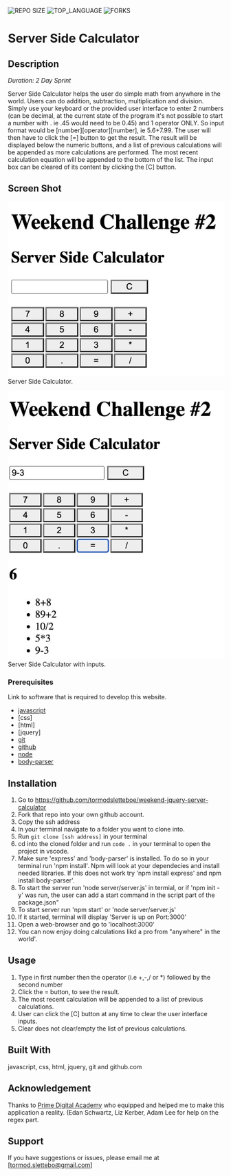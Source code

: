 


![REPO SIZE](https://img.shields.io/github/repo-size/scottbromander/the_marketplace.svg?style=flat-square)
![TOP_LANGUAGE](https://img.shields.io/github/languages/top/scottbromander/the_marketplace.svg?style=flat-square)
![FORKS](https://img.shields.io/github/forks/scottbromander/the_marketplace.svg?style=social)

# Server Side Calculator

## Description

_Duration: 2 Day Sprint_

Server Side Calculator helps the user do simple math from anywhere in the world. Users can do addition, subtraction, multiplication and division. Simply use your keyboard or the provided user interface to enter 2 numbers (can be decimal, at the current state of the program it's not possible to start a number with . ie .45 would need to be 0.45) and 1 operator ONLY. So input format would be [number][operator][number], ie 5.6+7.99. The user will then have to click the [=] button to get the result. The result will be displayed below the numeric buttons, and a list of previous calculations will be appended as more calculations are performed. The most recent calculation equation will be appended to the bottom of the list.
The input box can be cleared of its content by clicking the [C] button.


## Screen Shot

![Screenshot](images/noInputUI.jpg)
Server Side Calculator.

![Screenshot](images/withInputUI.jpg)
Server Side Calculator with inputs.


### Prerequisites

Link to software that is required to develop this website.

- [javascript](https://www.javascript.com/)
- [css]
- [html]
- [jquery]
- [git](https://git-scm.com/)
- [github](https://github.com/)
- [node](https://nodejs.org/en/)
- [body-parser](https://www.npmjs.com/package/body-parser)

## Installation


1. Go to https://github.com/tormodsletteboe/weekend-jquery-server-calculator
2. Fork that repo into your own github account.
3. Copy the ssh address
4. In your terminal navigate to a folder you want to clone into.
5. Run `git clone [ssh address]` in your terminal
6. cd into the cloned folder and run `code .` in your terminal to open the project in vscode.
7. Make sure 'express' and 'body-parser' is installed. To do so in your terminal run 'npm install'. Npm will look at your dependecies and install needed libraries. If this does not work try 'npm install express' and npm install body-parser'.
8. To start the server run 'node server/server.js' in termial, or if 'npm init -y' was run, the user can add a start command in the script part of the package.json" 
9. To start server run 'npm start' or 'node server/server.js'
10. If it started, terminal will display 'Server is up on Port:3000'
11. Open a web-browser and go to 'localhost:3000'
12. You can now enjoy doing calculations likd a pro from "anywhere" in the world'.

## Usage


1. Type in first number then the operator (i.e +,-,/ or *) followed by the second number
2. Click the = button, to see the result.
3. The most recent calculation will be appended to a list of previous calculations.
4. User can click the [C] button at any time to clear the user interface inputs.
5. Clear does not clear/empty the list of previous calculations.



## Built With

javascript, css, html, jquery, git and github.com


## Acknowledgement
Thanks to [Prime Digital Academy](www.primeacademy.io) who equipped and helped me to make this application a reality. (Edan Schwartz, Liz Kerber, Adam Lee for help on the regex part.

## Support
If you have suggestions or issues, please email me at [tormod.slettebo@gmail.com]

